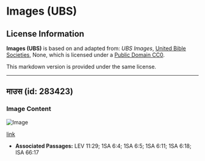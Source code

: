 # Images (UBS)

## License Information

**Images (UBS)** is based on and adapted from: _UBS Images_, [United Bible Societies](https://unitedbiblesocieties.org/), None, which is licensed under a [Public Domain CC0](https://creativecommons.org/public-domain/cc0/).

This markdown version is provided under the same license.



--------------------------------

## माउस (id: 283423)

### Image Content

![Image](https://cdn.aquifer.bible/aquifer-content/resources/Media/WEB-0657_mouse.jpg)

[link](https://cdn.aquifer.bible/aquifer-content/resources/Media/WEB-0657_mouse.jpg)

* **Associated Passages:** LEV 11:29; 1SA 6:4; 1SA 6:5; 1SA 6:11; 1SA 6:18; ISA 66:17

